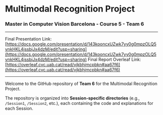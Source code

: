 # Multimodal Recognition Project
### Master in Computer Vision Barcelona - Course 5 - Team 6

---

Final Presentation Link: [https://docs.google.com/presentation/d/143kooncxUZwk7yy0g0mpzOLQ5vnkHKL4jssbjJx4dzM/edit?usp=sharing](https://docs.google.com/presentation/d/143kooncxUZwk7yy0g0mpzOLQ5vnkHKL4jssbjJx4dzM/edit?usp=sharing)
Final Report Overleaf Link: [https://overleaf.cvc.uab.cat/read/vjkbhjmcpbkn#aa67f6](https://overleaf.cvc.uab.cat/read/vjkbhjmcpbkn#aa67f6)

---

Welcome to the GitHub repository of **Team 6** for the Multimodal Recognition Project.

The repository is organized into **Session-specific directories** (e.g., `/Session1`, `/Session2`, etc.), each containing the code and explanations for each Session.
